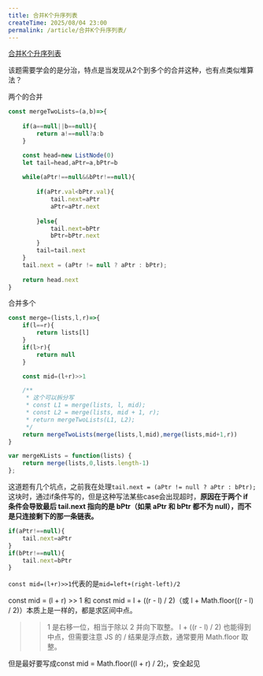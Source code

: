 ```yaml
---
title: 合并K个升序列表
createTime: 2025/08/04 23:00
permalink: /article/合并K个升序列表/
---
```

[合并K个升序列表](https://leetcode.cn/problems/merge-k-sorted-lists/)

该题需要学会的是分治，特点是当发现从2个到多个的合并这种，也有点类似堆算法？

两个的合并
```js
const mergeTwoLists=(a,b)=>{
   
    if(a==null||b==null){
        return a!==null?a:b
    }

    const head=new ListNode(0)
    let tail=head,aPtr=a,bPtr=b
    
    while(aPtr!==null&&bPtr!==null){
       
        if(aPtr.val<bPtr.val){
            tail.next=aPtr
            aPtr=aPtr.next
           
        }else{
            tail.next=bPtr
            bPtr=bPtr.next
        }
        tail=tail.next
    }
    tail.next = (aPtr != null ? aPtr : bPtr);
    
    return head.next
}
```

合并多个
```js
const merge=(lists,l,r)=>{
    if(l==r){
        return lists[l]
    }
    if(l>r){
        return null
    }

    const mid=(l+r)>>1

    /**
     * 这个可以拆分写
     * const L1 = merge(lists, l, mid);
     * const L2 = merge(lists, mid + 1, r);
     * return mergeTwoLists(L1, L2);
     */
    return mergeTwoLists(merge(lists,l,mid),merge(lists,mid+1,r))
}

var mergeKLists = function(lists) {
    return merge(lists,0,lists.length-1)
};
```

这道题有几个坑点，之前我在处理```tail.next = (aPtr != null ? aPtr : bPtr);```这块时，通过if条件写的，但是这种写法某些case会出现超时，<strong>原因在于两个 if 条件会导致最后 tail.next 指向的是 bPtr（如果 aPtr 和 bPtr 都不为 null），而不是只连接剩下的那一条链表。</strong>
```js
if(aPtr!==null){
    tail.next=aPtr
}
if(bPtr!==null){
    tail.next=bPtr
}
```

 ```const mid=(l+r)>>1```代表的是```mid=left+(right-left)/2```

 const mid = (l + r) >> 1 和 const mid = l + ((r - l) / 2)（或 l + Math.floor((r - l) / 2)）本质上是一样的，都是求区间中点。

>> 1 是右移一位，相当于除以 2 并向下取整。
l + ((r - l) / 2) 也能得到中点，但需要注意 JS 的 / 结果是浮点数，通常要用 Math.floor 取整。

但是最好要写成const mid = Math.floor((l + r) / 2);，安全起见

